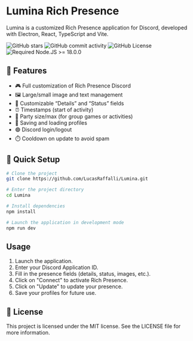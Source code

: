 # Lumina Rich Presence

Lumina is a customized Rich Presence application for Discord, developed with Electron, React, TypeScript and Vite.

![GitHub stars](https://img.shields.io/github/stars/LucasRaffalli/Lumina?color)
![GitHub commit activity](https://img.shields.io/github/commit-activity/t/LucasRaffalli/Lumina)
![GitHub License](https://img.shields.io/github/license/LucasRaffalli/Lumina)
![Required Node.JS >= 18.0.0](https://img.shields.io/static/v1?label=node&message=>=18.0.0&logo=node.js&color=3f893e)

## 🚀 Features
- 🎮 Full customization of Rich Presence Discord
- 🖼️ Large/small image and text management
- 📝 Customizable “Details” and “Status” fields
- ⏰ Timestamps (start of activity)
- 👥 Party size/max (for group games or activities)
- 🔄 Saving and loading profiles
- 🟢 Discord login/logout
- ⏱️ Cooldown on update to avoid spam

## 🛫 Quick Setup

```sh
# Clone the project
git clone https://github.com/LucasRaffalli/Lumina.git

# Enter the project directory
cd Lumina

# Install dependencies
npm install

# Launch the application in development mode
npm run dev
```

## Usage

1. Launch the application.
2. Enter your Discord Application ID.
3. Fill in the presence fields (details, status, images, etc.).
4. Click on "Connect" to activate Rich Presence.
5. Click on "Update" to update your presence.
6. Save your profiles for future use.

## 📄 License

This project is licensed under the MIT license. See the LICENSE file for more information.